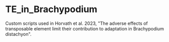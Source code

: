 # TE_in_Brachypodium
Custom scripts used in Horvath et al. 2023, "The adverse effects of transposable element limit their contribution to adaptation in Brachypodium distachyon".
